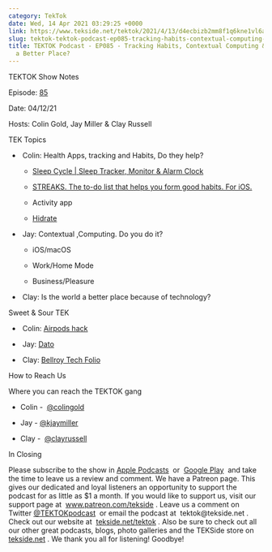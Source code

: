 ```yaml
---
category: TekTok
date: Wed, 14 Apr 2021 03:29:25 +0000
link: https://www.tekside.net/tektok/2021/4/13/d4ecbizb2mm8f1q6kne1vl6ayxl2t1
slug: tektok-tektok-podcast-ep085-tracking-habits-contextual-computing-is-the-world-a-better-place
title: TEKTOK Podcast - EP085 - Tracking Habits, Contextual Computing & Is the World
  a Better Place?
---
```


<p class="">TEKTOK Show Notes</p><p class="">Episode: <a href="http://tekside.net/tektok?format=rss"><span>85</span></a></p><p class="">Date: 04/12/21</p><p class="">Hosts: Colin Gold, Jay Miller &amp; Clay Russell</p><p class=""></p><p class="">TEK Topics</p><ul><li><p class="">&nbsp;Colin: Health Apps, tracking and Habits, Do they help?</p><ul><li><p class=""><a href="https://www.sleepcycle.com/"><span>Sleep Cycle | Sleep Tracker, Monitor &amp; Alarm Clock</span></a></p></li><li><p class=""><a href="https://streaksapp.com/"><span>STREAKS. The to-do list that helps you form good habits. For iOS.</span></a></p></li><li><p class="">Activity app</p></li><li><p class=""><a href="https://hidratespark.com/"><span>Hidrate</span></a>&nbsp;</p></li></ul></li><li><p class="">&nbsp;Jay: Contextual ,Computing. Do you do it?</p><ul><li><p class="">iOS/macOS</p></li><li><p class="">Work/Home Mode</p></li><li><p class="">Business/Pleasure</p></li></ul></li><li><p class="">&nbsp;Clay: Is the world a better place because of technology?</p></li></ul><p class=""></p><p class="">Sweet &amp; Sour TEK</p><ul><li><p class="">&nbsp;Colin: <a href="https://www.cultofmac.com/676290/how-to-make-airpods-pro-fit-any-ears/"><span>Airpods hack</span></a></p></li><li><p class="">&nbsp;Jay: <a href="https://apps.apple.com/app/dato/id1470584107"><span>Dato</span></a></p></li><li><p class="">&nbsp;Clay: <a href="https://bellroy.com/products/tech-folio"><span>Bellroy Tech Folio</span></a></p></li></ul><p class=""></p><p class="">How to Reach Us</p><p class="">Where you can reach the TEKTOK gang</p><ul><li><p class="">Colin -&nbsp; <a href="http://twitter.com/colingold"><span>@colingold</span></a>&nbsp;</p></li><li><p class="">Jay - <a href="http://twitter.com/kjaymiller"><span>@kjaymiller</span></a></p></li><li><p class="">Clay -&nbsp; <a href="http://twitter.com/clayrussell"><span>@clayrussell</span></a>&nbsp;&nbsp;</p></li></ul><p class=""></p><p class="">In Closing</p><p class="">Please subscribe to the show in <a href="https://podcasts.apple.com/us/podcast/tektok-podcast/id875056387"><span>Apple Podcasts</span></a>&nbsp; or&nbsp; <a href="https://goo.gl/app/playmusic?ibi=com.google.PlayMusic&amp;isi=691797987&amp;ius=googleplaymusic&amp;link=https://play.google.com/music/m/Ifbau5sq4uurrg4hifug5oacshq?t%3DTEKTOK_Podcast_-_The_TEKSide_Network"><span>Google Play</span></a>&nbsp; and take the time to leave us a review and comment. We have a Patreon page. This gives our dedicated and loyal listeners an opportunity to support the podcast for as little as $1 a month. If you would like to support us, visit our support page at&nbsp; <a href="http://www.patreon.com/tekside"><span>www.patreon.com/tekside</span></a> . Leave us a comment on Twitter <a href="http://twitter.com/%23!/TEKTOKpodcast"><span>@TEKTOKpodcast</span></a>&nbsp; or email the podcast at&nbsp; <span>tektok@tekside.net</span> . Check out our website at&nbsp; <a href="http://tekside.net/tektok/"><span>tekside.net/tektok</span></a> . Also be sure to check out all our other great podcasts, blogs, photo galleries and the TEKSide store on&nbsp; <a href="http://tekside.net/"><span>tekside.net</span></a> . We thank you all for listening! Goodbye!</p>